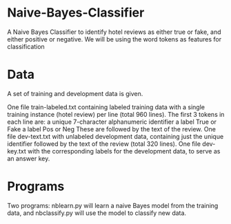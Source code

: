 # Naive-Bayes-Classifier
A Naive Bayes Classifier to identify hotel reviews as either true or fake, and either positive or negative. We will be using 
the word tokens as features for classification


# Data
A set of training and development data is given.

One file train-labeled.txt containing labeled training data with a single training instance (hotel review) per line (total 960 lines). The first 3 tokens in each line are:
a unique 7-character alphanumeric identifier
a label True or Fake
a label Pos or Neg
These are followed by the text of the review.
One file dev-text.txt with unlabeled development data, containing just the unique identifier followed by the text of the review (total 320 lines).
One file dev-key.txt with the corresponding labels for the development data, to serve as an answer key.


# Programs
Two programs: nblearn.py will learn a naive Bayes model from the training data, and nbclassify.py will use the model to classify new data.
